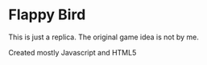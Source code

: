 # Flappy Bird
This is just a replica. The original game idea is not by me.

Created mostly Javascript and HTML5
